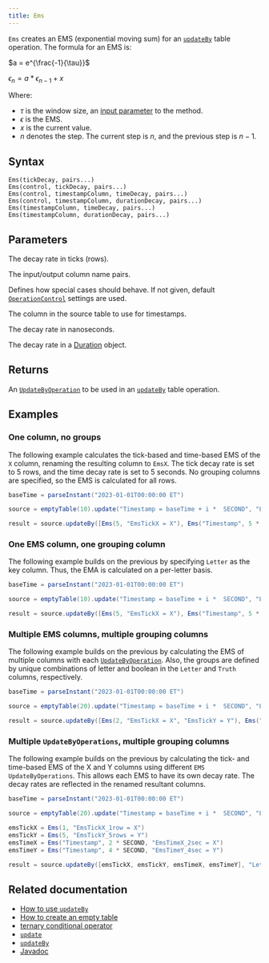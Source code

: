 ```yaml
---
title: Ems
---
```


`Ems` creates an EMS (exponential moving sum) for an [`updateBy`](./updateBy.md) table operation. The formula for an EMS is:

$a = e^{\frac{-1}{\tau}}$

$\epsilon_{n} = a * \epsilon_{n-1} + x$

Where:

- $\tau$ is the window size, an [input parameter](#parameters) to the method.
- $\epsilon$ is the EMS.
- $x$ is the current value.
- $n$ denotes the step. The current step is $n$, and the previous step is $n - 1$.

## Syntax

```
Ems(tickDecay, pairs...)
Ems(control, tickDecay, pairs...)
Ems(control, timestampColumn, timeDecay, pairs...)
Ems(control, timestampColumn, durationDecay, pairs...)
Ems(timestampColumn, timeDecay, pairs...)
Ems(timestampColumn, durationDecay, pairs...)
```

## Parameters

<ParamTable>
<Param name="tickDecay" type="long">

The decay rate in ticks (rows).

</Param>
<Param name="pairs" type="String...">

The input/output column name pairs.

</Param>
<Param name="control" type="OperationControl">

Defines how special cases should behave. If not given, default [`OperationControl`](./OperationControl.md) settings are used.

</Param>
<Param name="timestampColumn" type="String">

The column in the source table to use for timestamps.

</Param>
<Param name="timeDecay" type="long">

The decay rate in nanoseconds.

</Param>
<Param name="durationDecay" type="Duration">

The decay rate in a [Duration](https://docs.oracle.com/en/java/javase/17/docs/api/java.base/java/time/Duration.html) object.

</Param>
</ParamTable>

## Returns

An [`UpdateByOperation`](./updateBy.md#parameters) to be used in an [`updateBy`](./updateBy.md) table operation.

## Examples

### One column, no groups

The following example calculates the tick-based and time-based EMS of the `X` column, renaming the resulting column to `EmsX`. The tick decay rate is set to 5 rows, and the time decay rate is set to 5 seconds. No grouping columns are specified, so the EMS is calculated for all rows.

```groovy order=source,result
baseTime = parseInstant("2023-01-01T00:00:00 ET")

source = emptyTable(10).update("Timestamp = baseTime + i *  SECOND", "Letter = (i % 2 == 0) ? `A` : `B`", "X = i")

result = source.updateBy([Ems(5, "EmsTickX = X"), Ems("Timestamp", 5 * SECOND, "EmsTimeX = X")])
```

### One EMS column, one grouping column

The following example builds on the previous by specifying `Letter` as the key column. Thus, the EMA is calculated on a per-letter basis.

```groovy order=source,result
baseTime = parseInstant("2023-01-01T00:00:00 ET")

source = emptyTable(10).update("Timestamp = baseTime + i *  SECOND", "Letter = (i % 2 == 0) ? `A` : `B`", "X = i")

result = source.updateBy([Ems(5, "EmsTickX = X"), Ems("Timestamp", 5 * SECOND, "EmsTimeX = X")], "Letter")
```

### Multiple EMS columns, multiple grouping columns

The following example builds on the previous by calculating the EMS of multiple columns with each [`UpdateByOperation`](./updateBy.md#parameters). Also, the groups are defined by unique combinations of letter and boolean in the `Letter` and `Truth` columns, respectively.

```groovy order=source,result
baseTime = parseInstant("2023-01-01T00:00:00 ET")

source = emptyTable(20).update("Timestamp = baseTime + i *  SECOND", "Letter = (i % 2 == 0) ? `A` : `B`", "Truth = randomBool()", "X = i", "Y = randomInt(5, 10)")

result = source.updateBy([Ems(2, "EmsTickX = X", "EmsTickY = Y"), Ems("Timestamp", 3 * SECOND, "EmsTimeX = X", "EmsTimeY = Y")], "Letter", "Truth")
```

### Multiple `UpdateByOperations`, multiple grouping columns

The following example builds on the previous by calculating the tick- and time-based EMS of the X and Y columns using different `EMS` `UpdateByOperations`. This allows each EMS to have its own decay rate. The decay rates are reflected in the renamed resultant columns.

```groovy order=source,result
baseTime = parseInstant("2023-01-01T00:00:00 ET")

source = emptyTable(20).update("Timestamp = baseTime + i *  SECOND", "Letter = (i % 2 == 0) ? `A` : `B`", "Truth = randomBool()", "X = i", "Y = randomInt(5, 10)")

emsTickX = Ems(1, "EmsTickX_1row = X")
emsTickY = Ems(5, "EmsTickY_5rows = Y")
emsTimeX = Ems("Timestamp", 2 * SECOND, "EmsTimeX_2sec = X")
emsTimeY = Ems("Timestamp", 4 * SECOND, "EmsTimeY_4sec = Y")

result = source.updateBy([emsTickX, emsTickY, emsTimeX, emsTimeY], "Letter", "Truth")
```

## Related documentation

- [How to use `updateBy`](../../../how-to-guides/use-update-by.md)
- [How to create an empty table](../../../how-to-guides/new-and-empty-table.md#emptytable)
- [ternary conditional operator](../../../how-to-guides/ternary-if-how-to.md)
- [`update`](../select/update.md)
- [`updateBy`](./updateBy.md)
- [Javadoc](https://deephaven.io/core/javadoc/io/deephaven/api/updateby/UpdateByOperation.html#Ema(double,java.lang.String...))
